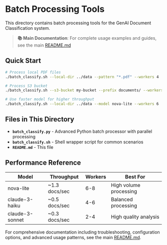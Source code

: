 # Batch Processing Tools

This directory contains batch processing tools for the GenAI Document Classification system.

> **📚 Main Documentation**: For complete usage examples and guides, see the main [README.md](../README.md#batch-processing)

## Quick Start

```bash
# Process local PDF files
./batch_classify.sh --local-dir ../data --pattern "*.pdf" --workers 4

# Process S3 bucket
./batch_classify.sh --s3-bucket my-bucket --prefix documents/ --workers 8

# Use faster model for higher throughput  
./batch_classify.sh --local-dir ../data --model nova-lite --workers 6
```

## Files in This Directory

- **`batch_classify.py`** - Advanced Python batch processor with parallel processing
- **`batch_classify.sh`** - Shell wrapper script for common scenarios  
- **`README.md`** - This file

## Performance Reference

| Model | Throughput | Workers | Best For |
|-------|------------|---------|----------|
| nova-lite | ~1.3 docs/sec | 6-8 | High volume processing |
| claude-3-haiku | ~0.5 docs/sec | 4-6 | Balanced processing |
| claude-3-sonnet | ~0.3 docs/sec | 2-4 | High quality analysis |

For comprehensive documentation including troubleshooting, configuration options, and advanced usage patterns, see the main [README.md](../README.md).
